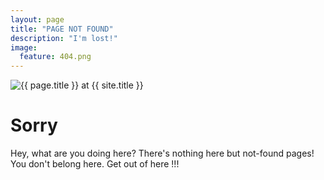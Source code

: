 ```yaml
---
layout: page
title: "PAGE NOT FOUND"
description: "I'm lost!"
image:
  feature: 404.png
---  
```

<img src="{{ site.url }}/images/404.png" alt="{{ page.title }} at {{ site.title }}">

<div class="text-center">
	<h1>Sorry</h1>
	<p>Hey, what are you doing here? There's nothing here but not-found pages! You don't belong here. Get out of here !!!</p>
</div>
